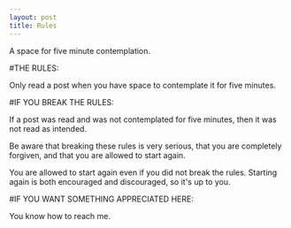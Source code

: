 ```yaml
---
layout: post
title: Rules
---
```


A space for five minute contemplation.

#THE RULES: 

Only read a post when you have space to contemplate it for five minutes. 

#IF YOU BREAK THE RULES:

If a post was read and was not contemplated for five minutes, then it was not read as intended.

Be aware that breaking these rules is very serious, that you are completely forgiven, and that you are allowed to start again.

You are allowed to start again even if you did not break the rules.  Starting again is both encouraged and discouraged, so it's up to you. 

#IF YOU WANT SOMETHING APPRECIATED HERE:

You know how to reach me.
